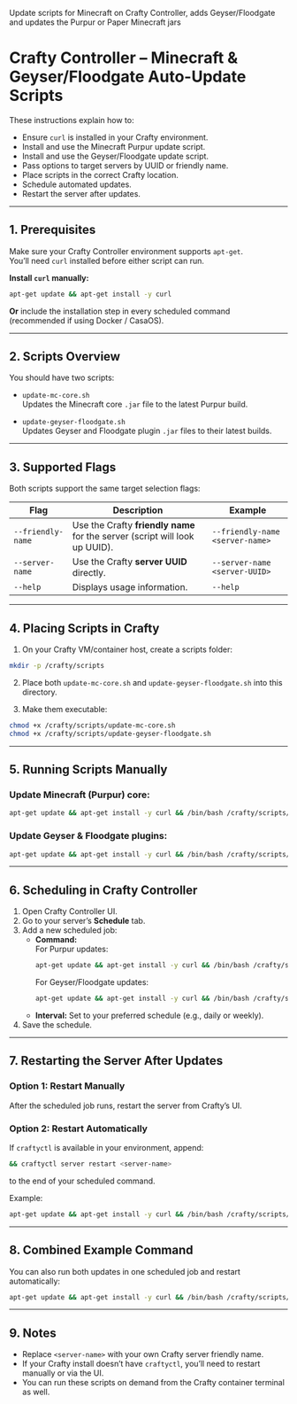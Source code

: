 Update scripts for Minecraft on Crafty Controller, adds Geyser/Floodgate and updates the Purpur or Paper Minecraft jars

# Crafty Controller – Minecraft & Geyser/Floodgate Auto-Update Scripts

These instructions explain how to:
- Ensure `curl` is installed in your Crafty environment.
- Install and use the Minecraft Purpur update script.
- Install and use the Geyser/Floodgate update script.
- Pass options to target servers by UUID or friendly name.
- Place scripts in the correct Crafty location.
- Schedule automated updates.
- Restart the server after updates.

---

## 1. Prerequisites

Make sure your Crafty Controller environment supports `apt-get`.  
You’ll need `curl` installed before either script can run.

**Install `curl` manually:**
```bash
apt-get update && apt-get install -y curl
```

**Or** include the installation step in every scheduled command (recommended if using Docker / CasaOS).

---

## 2. Scripts Overview

You should have two scripts:

- `update-mc-core.sh`  
  Updates the Minecraft core `.jar` file to the latest Purpur build.

- `update-geyser-floodgate.sh`  
  Updates Geyser and Floodgate plugin `.jar` files to their latest builds.

---

## 3. Supported Flags

Both scripts support the same target selection flags:

| Flag                | Description                                                                 | Example                                                                 |
|---------------------|-----------------------------------------------------------------------------|-------------------------------------------------------------------------|
| `--friendly-name`   | Use the Crafty **friendly name** for the server (script will look up UUID). | `--friendly-name <server-name>`                                         |
| `--server-name`     | Use the Crafty **server UUID** directly.                                    | `--server-name <server-UUID>`                     |
| `--help`            | Displays usage information.                                                 | `--help`                                                                |

---

## 4. Placing Scripts in Crafty

1. On your Crafty VM/container host, create a scripts folder:
```bash
mkdir -p /crafty/scripts
```

2. Place both `update-mc-core.sh` and `update-geyser-floodgate.sh` into this directory.

3. Make them executable:
```bash
chmod +x /crafty/scripts/update-mc-core.sh
chmod +x /crafty/scripts/update-geyser-floodgate.sh
```

---

## 5. Running Scripts Manually

### Update Minecraft (Purpur) core:
```bash
apt-get update && apt-get install -y curl && /bin/bash /crafty/scripts/update-mc-core.sh --friendly-name <server-name>
```

### Update Geyser & Floodgate plugins:
```bash
apt-get update && apt-get install -y curl && /bin/bash /crafty/scripts/update-geyser-floodgate.sh --friendly-name <server-name>
```

---

## 6. Scheduling in Crafty Controller

1. Open Crafty Controller UI.
2. Go to your server’s **Schedule** tab.
3. Add a new scheduled job:
   - **Command:**  
     For Purpur updates:
     ```bash
     apt-get update && apt-get install -y curl && /bin/bash /crafty/scripts/update-mc-core.sh --friendly-name <server-name>
     ```
     For Geyser/Floodgate updates:
     ```bash
     apt-get update && apt-get install -y curl && /bin/bash /crafty/scripts/update-geyser-floodgate.sh --friendly-name <server-name>
     ```
   - **Interval:** Set to your preferred schedule (e.g., daily or weekly).
4. Save the schedule.

---

## 7. Restarting the Server After Updates

### Option 1: Restart Manually
After the scheduled job runs, restart the server from Crafty’s UI.

### Option 2: Restart Automatically
If `craftyctl` is available in your environment, append:
```bash
&& craftyctl server restart <server-name>
```
to the end of your scheduled command.  

Example:
```bash
apt-get update && apt-get install -y curl && /bin/bash /crafty/scripts/update-mc-core.sh --friendly-name <server-name> && craftyctl server restart <server-name>
```

---

## 8. Combined Example Command

You can also run both updates in one scheduled job and restart automatically:
```bash
apt-get update && apt-get install -y curl && /bin/bash /crafty/scripts/update-mc-core.sh --friendly-name <server-name> && /bin/bash /crafty/scripts/update-geyser-floodgate.sh --friendly-name <server-name> && craftyctl server restart <server-name>
```

---

## 9. Notes
- Replace `<server-name>` with your own Crafty server friendly name.
- If your Crafty install doesn’t have `craftyctl`, you’ll need to restart manually or via the UI.
- You can run these scripts on demand from the Crafty container terminal as well.
